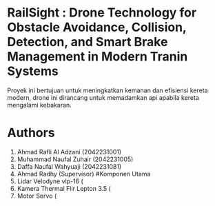 # RailSight : Drone Technology for Obstacle Avoidance, Collision, Detection, and Smart Brake Management in Modern Tranin Systems
Proyek ini bertujuan untuk meningkatkan kemanan dan efisiensi kereta modern, drone ini dirancang untuk memadamkan api apabila kereta mengalami kebakaran.
# Authors
1. Ahmad Rafli Al Adzani (2042231001)
2. Muhammad Naufal Zuhair (2042231005)
3. Daffa Naufal Wahyuaji (2042231081)
4. Ahmad Radhy (Supervisor)
#Komponen Utama
1. Lidar Velodyne vlp-16 (
2. Kamera Thermal Flir Lepton 3.5 (
3. Motor Servo (
